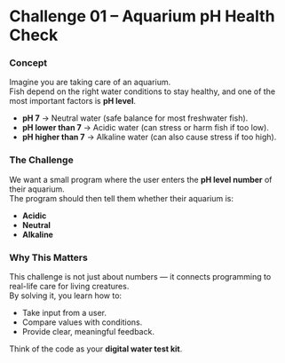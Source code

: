 ﻿# Challenge 01 – Aquarium pH Health Check  

### Concept  
Imagine you are taking care of an aquarium.  
Fish depend on the right water conditions to stay healthy, and one of the most important factors is **pH level**.  

- **pH 7** → Neutral water (safe balance for most freshwater fish).  
- **pH lower than 7** → Acidic water (can stress or harm fish if too low).  
- **pH higher than 7** → Alkaline water (can also cause stress if too high).  

### The Challenge  
We want a small program where the user enters the **pH level number** of their aquarium.  
The program should then tell them whether their aquarium is:  
- **Acidic**  
- **Neutral**  
- **Alkaline**  

### Why This Matters  
This challenge is not just about numbers — it connects programming to real-life care for living creatures.  
By solving it, you learn how to:  
- Take input from a user.  
- Compare values with conditions.  
- Provide clear, meaningful feedback.  

Think of the code as your **digital water test kit**.  
